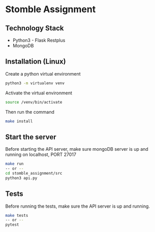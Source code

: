 # Stomble Assignment

## Technology Stack

* Python3 - Flask Restplus
* MongoDB 

## Installation (Linux)

Create a python virtual environment

```bash
python3 -m virtualenv venv 
```
Activate the virtual environment

```bash
source /venv/bin/activate
```
Then run the command

```bash
make install
```

## Start the server

Before starting the API server, make sure mongoDB server is up and running on localhost, PORT 27017

```bash
make run
-- or --
cd stomble_assignment/src
python3 api.py 
```

## Tests

Before running the tests, make sure the API server is up and running. 

```bash
make tests
-- or -- 
pytest
```
